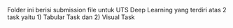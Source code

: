 Folder ini berisi submission file untuk UTS Deep Learning yang terdiri atas 2 task yaitu 1) Tabular Task dan 2) Visual Task
